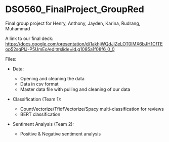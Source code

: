 # DSO560_FinalProject_GroupRed
Final group project for Henry, Anthony, Jayden, Karina, Rudrang, Muhammad

A link to our final deck: https://docs.google.com/presentation/d/1akhjWQdJlZeLOT0IMX6bJH1CfTEop52sqPlJ-P5UmEo/edit#slide=id.g1085a1f08f6_0_0

Files: 

- Data: 
    - Opening and cleaning the data
    - Data in csv format
    - Master data file with pulling and cleaning of our data
    
- Classification (Team 1):
    - CountVectorize/TfidfVectorize/Spacy multi-classification for reviews
    - BERT classification

- Sentiment Analysis (Team 2):
    - Positive & Negative sentiment analysis 